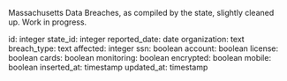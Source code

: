 Massachusetts Data Breaches, as compiled by the state, slightly cleaned up. Work in progress.


id:	integer
state_id:	integer
reported_date:	date
organization:	text
breach_type:	text
affected:	integer
ssn:	boolean
account:	boolean
license:	boolean
cards:	boolean
monitoring:	boolean
encrypted:	boolean
mobile:	boolean
inserted_at:	timestamp
updated_at:	timestamp
